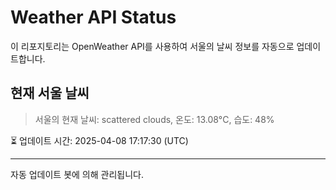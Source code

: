 
# Weather API Status

이 리포지토리는 OpenWeather API를 사용하여 서울의 날씨 정보를 자동으로 업데이트합니다.

## 현재 서울 날씨
> 서울의 현재 날씨: scattered clouds, 온도: 13.08°C, 습도: 48%

⏳ 업데이트 시간: 2025-04-08 17:17:30 (UTC)

---
자동 업데이트 봇에 의해 관리됩니다.
